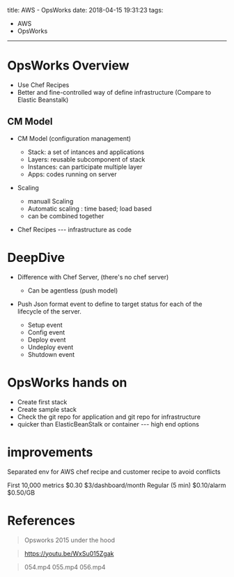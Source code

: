 title: AWS - OpsWorks
date: 2018-04-15 19:31:23
tags:
- AWS
- OpsWorks
---

# OpsWorks Overview

* Use Chef Recipes
* Better and fine-controlled way of define infrastructure (Compare to Elastic Beanstalk)

## CM Model

* CM Model (configuration management)
  * Stack: a set of intances and applications
  * Layers: reusable subcomponent of stack
  * Instances: can participate multiple layer
  * Apps: codes running on server

* Scaling
   * manuall Scaling
   * Automatic scaling : time based; load based
   * can be combined together

* Chef Recipes --- infrastructure as code


# DeepDive

* Difference with Chef Server, (there's no chef server)
  * Can be agentless (push model)


* Push Json format event to define to target status for each of the lifecycle of the server.
  * Setup event
  * Config event
  * Deploy event
  * Undeploy event
  * Shutdown event



# OpsWorks hands on

* Create first stack
* Create sample stack
* Check the git repo for application and git repo for infrastructure
* quicker than ElasticBeanStalk or container --- high end options


# improvements

Separated env for AWS chef recipe and customer recipe to avoid conflicts

First 10,000 metrics	$0.30
$3/dashboard/month
Regular (5 min)	$0.10/alarm
$0.50/GB

# References

> Opsworks 2015 under the hood

> https://youtu.be/WxSu015Zgak

> 054.mp4 055.mp4 056.mp4
